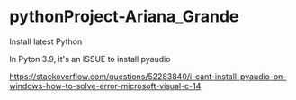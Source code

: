 # pythonProject-Ariana_Grande

Install latest Python

In Pyton 3.9, it's an ISSUE to install pyaudio

https://stackoverflow.com/questions/52283840/i-cant-install-pyaudio-on-windows-how-to-solve-error-microsoft-visual-c-14




